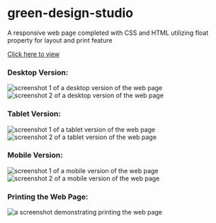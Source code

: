 # green-design-studio
A responsive web page completed with CSS and HTML utilizing float property for layout and print feature

<a href="https://yevgeniya-anasheva.github.io/green-design-studio/">Click here to view</a>

<h3>Desktop Version:</h3>
<img src="https://user-images.githubusercontent.com/43976172/233152506-57e63a17-15c9-4133-8792-bbd143863cba.png" alt="screenshot 1 of a desktop version of the web page">
<img src="https://user-images.githubusercontent.com/43976172/233152507-4b8c6690-d20e-4961-8efc-10d609d51f76.png" alt="screenshot 2 of a desktop version of the web page">

<h3>Tablet Version:</h3>
<img src="https://user-images.githubusercontent.com/43976172/233152509-0ae4ea9f-dd25-4bc2-9305-68d18bd462da.png" alt="screenshot 1 of a tablet version of the web page">
<img src="https://user-images.githubusercontent.com/43976172/233152511-fc1f7b52-eb1d-4f4a-8a18-bed7ff516343.png" alt="screenshot 2 of a tablet version of the web page">

<h3>Mobile Version:</h3>
<img src="https://user-images.githubusercontent.com/43976172/233152513-1cecdc6b-d141-40f8-ba23-4429818745bc.png" alt="screenshot 1 of a mobile version of the web page">
<img src="https://user-images.githubusercontent.com/43976172/233152518-a836d575-69e6-4bab-95db-91ae768332bd.png" alt="screenshot 2 of a mobile version of the web page">

<h3>Printing the Web Page:</h3>
<img src="https://user-images.githubusercontent.com/43976172/233152522-cede24dd-2e2a-47f8-b056-fa850c1a21e0.png" alt="a screenshot demonstrating printing the web page">
